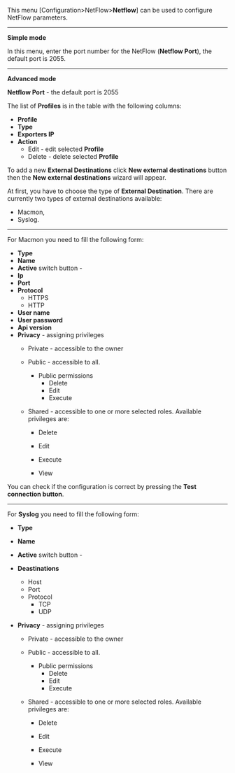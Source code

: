 This menu [Configuration>NetFlow>**Netflow**] can be used to configure NetFlow parameters.

---

**Simple mode**

In this menu, enter the port number for the NetFlow (**Netflow Port**), the default port is 2055.

---

**Advanced mode**

**Netflow Port** - the default port is 2055

The list of **Profiles** is in the table with the following columns:

- **Profile** 
- **Type**
- **Exporters IP**
- **Action**
  - Edit - edit selected **Profile**
  - Delete - delete selected **Profile**

To add a new **External Destinations** click **New external destinations** button then the **New external destinations** wizard will appear. 

At first, you have to choose the type of **External Destination**. There are currently two types of external destinations available:

- Macmon,
- Syslog.

---

For Macmon you need to fill the following form:

- **Type** 
- **Name**
- **Active** switch button - 
- **Ip**
- **Port**
- **Protocol**
  - HTTPS
  - HTTP
- **User name**
- **User password**
- **Api version**
- **Privacy** - assigning privileges 
  - Private - accessible to the owner

  - Public - accessible to all. 
    - Public permissions
      - Delete
      - Edit
      - Execute

  - Shared - accessible to one or more selected roles. Available privileges are:
    - Delete

    - Edit

    - Execute

    - View



You can check if the configuration is correct by pressing the **Test connection button**.

---

For **Syslog** you need to fill the following form:



- **Type** 
- **Name**
- **Active** switch button - 
- **Deastinations**
  - Host
  - Port
  - Protocol
    - TCP
    - UDP

- **Privacy** - assigning privileges 
  - Private - accessible to the owner

  - Public - accessible to all. 
    - Public permissions
      - Delete
      - Edit
      - Execute

  - Shared - accessible to one or more selected roles. Available privileges are:
    - Delete

    - Edit

    - Execute

    - View
